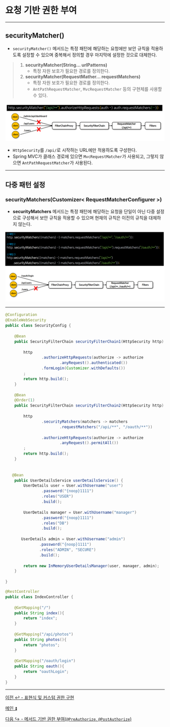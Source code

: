 # 요청 기반 권한 부여

---

## securityMatcher()

- `securityMatcher()` 메서드는 특정 패턴에 해당하는 요청에만 보안 규칙을 적용하도록 설정할 수 있으며 중복해서 정의할 경우 마지막에 설정한 것으로 대체한다.

> 1. **securityMatcher(String... urlPatterns)**
>    - 특정 자원 보호가 필요한 경로를 정의한다.
> 2. **securityMatcher(RequestMather... requestMatchers)**
>    - 특정 자원 보호가 필요한 경로를 정의한다.
>    - `AntPathRequestMatcher`, `MvcRequestMatcher` 등의 구현체를 사용할 수 있다.

![img_9.png](image/img_9.png)

- `HttpSecurity`를 `/api/`로 시작하는 URL에만 적용하도록 구성한다.
- Spring MVC가 클래스 경로에 있으면 `MvcRequestMatcher`가 사용되고, 그렇지 않으면 `AntPathRequestMatcher`가 사용된다.

---

## 다중 패턴 설정

### securityMatchers(Customizer< RequestMatcherConfigurer >)

- **securityMatchers** 메서드는 특정 패턴에 해당하는 요청을 단일이 아닌 다중 설정으로 구성해서 보안 규칙을 적용할 수 있으며 현재의 규칙은 이전의 규칙을 대체하지 않는다.

![img_10.png](image/img_10.png)

---

```java
@Configuration
@EnableWebSecurity
public class SecurityConfig {

    @Bean
    public SecurityFilterChain securityFilterChain1(HttpSecurity http) throws Exception {

        http
                .authorizeHttpRequests(authorize -> authorize
                        .anyRequest().authenticated())
                .formLogin(Customizer.withDefaults())
        ;
        return http.build();
    }

    @Bean
    @Order(1)
    public SecurityFilterChain securityFilterChain2(HttpSecurity http) throws Exception {

        http
                .securityMatchers(matchers -> matchers
                        .requestMatchers("/api/**", "/oauth/**"))

                .authorizeHttpRequests(authorize -> authorize
                        .anyRequest().permitAll())
        ;
        return http.build();
    }


   @Bean
    public UserDetailsService userDetailsService() {
        UserDetails user = User.withUsername("user")
                .password("{noop}1111")
                .roles("USER")
                .build();

        UserDetails manager = User.withUsername("manager")
                .password("{noop}1111")
                .roles("DB")
                .build();

       UserDetails admin = User.withUsername("admin")
               .password("{noop}1111")
               .roles("ADMIN", "SECURE")
               .build();

        return new InMemoryUserDetailsManager(user, manager, admin);
    }

}
```
```java
@RestController
public class IndexController {

    @GetMapping("/")
    public String index(){
        return "index";
    }

    @GetMapping("/api/photos")
    public String photos(){
        return "photos";
    }

    @GetMapping("/oauth/login")
    public String oauth(){
        return "oauthLogin";
    }
}
```

---

[이전 ↩️ - 표현식 및 커스텀 권한 구현](https://github.com/genesis12345678/TIL/blob/main/Spring/security/AuthorizeProcess/Expression.md)

[메인 ⏫](https://github.com/genesis12345678/TIL/blob/main/Spring/security/main.md)

[다음 ↪️ - 메서드 기반 권한 부여(`@PreAuthorize`, `@PostAuthorize`)](https://github.com/genesis12345678/TIL/blob/main/Spring/security/AuthorizeProcess/PreAuthorize.md)